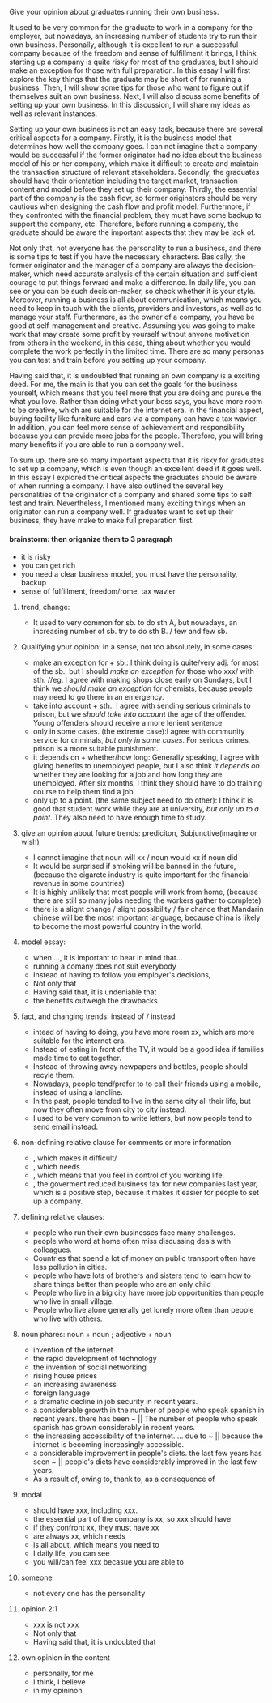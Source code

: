 Give your opinion about graduates running their own business.

It used to be very common for the graduate to work in a company for the employer, but nowadays, an increasing number of students try to run their own business.
Personally, although it is excellent to run a successful company because of the freedom and sense of fulfillment it brings, I think starting up a company is quite risky for most of the graduates, but I should make an exception for those with full preparation.
In this essay I will first explore the key things that the graduate may be short of for running a business.
Then, I will show some tips for those who want to figure out if themselves suit an own business.
Next, I will also discuss some benefits of setting up your own business.
In this discussion, I will share my ideas as well as relevant instances.

Setting up your own business is not an easy task, because there are several critical aspects for a company.
Firstly, it is the business model that determines how well the company goes.
I can not imagine that a company would be successful if the former originator had no idea about the business model of his or her company, which make it difficult to create and maintain the transaction structure of relevant stakeholders.
Secondly, the graduates should have their orientation including the target market, transaction content and model before they set up their company.
Thirdly, the essential part of the company is the cash flow, so former originators should be very cautious when designing the cash flow and profit model.
Furthermore, if they confronted with the financial problem, they must have some backup to support the company, etc.
Therefore, before running a company, the graduate should be aware the important aspects that they may be lack of.

Not only that, not everyone has the personality to run a business, and there is some tips to test if you have the necessary characters.
Basically, the former originator and the manager of a company are always the decision-maker, which need accurate analysis of the certain situation and sufficient courage to put things forward and make a difference.
In daily life, you can see or you can be such decision-maker, so check whether it is your style.
Moreover, running a business is all about communication, which means you need to keep in touch with the clients, providers and investors, as well as to manage your staff.
Furthermore, as the owner of a company, you have be good at self-management and creative.
Assuming you was going to make work that may create some profit by yourself without anyone motivation from others in the weekend, in this case, thing about whether you would complete the work perfectly in the limited time.
There are so many personas you can test and train before you setting up your company.

Having said that, it is undoubted that running an own company is a exciting deed.
For me, the main is that you can set the goals for the business yourself, which means that you feel more that you are doing and pursue the what you love.
Rather than doing what your boss says, you have more room to be creative, which are suitable for the internet era.
In the financial aspect, buying facility like furniture and cars via a company can have a tax wavier.
In addition, you can feel more sense of achievement and responsibility because you can provide more jobs for the people.
Therefore, you will bring many benefits if you are able to run a company well.

To sum up, there are so many important aspects that it is risky for graduates to set up a company, which is even though an excellent deed if it goes well.
In this essay I explored the critical aspects the graduates should be aware of when running a company.
I have also outlined the several key personalities of the originator of a company and shared some tips to self test and train.
Nevertheless, I mentioned many exciting things when an originator can run a company well.
If graduates want to set up their business, they have make to make full preparation first.



#### brainstorm: then origanize them to 3 paragraph
- it is risky
- you can get rich
- you need a clear business model, you must have the personality, backup
- sense of fulfillment, freedom/rome, tax wavier 




1. trend, change:
    - It used to very common for sb. to do sth A, but nowadays, an increasing number of sb. try to do sth B.  / few and few sb.
1. Qualifying your opinion: in a sense, not too absolutely, in some cases:
    - make an exception for + sb.: I think doing is quite/very adj. for most of the sb., but I should *make an exception for* those who xxx/ with sth. //eg. I agree with making shops close early on Sundays, but I think we *should make an exception* for chemists, because people may need to go there in an emergency.
    - take into account + sth.: I agree with sending serious criminals to prison, but we *should take into account* the age of the offender. Young offenders should receive a more lenient sentence
    - only in some cases. (the extreme case):I agree with community service for criminals, *but only in some cases*. For serious crimes, prison is a more suitable punishment.
    - it depends on + whether/how long: Generally speaking, I agree with giving benefits to unemployed people, but I also think *it depends on* whether they are looking for a job and how long they are unemployed. After six months, I think they should have to do training course to help them find a job.
    - only up to a point. (the same subject need to do other): I think it is good that student work while they are at university, *but only up to a point*. They also need to have enough time to study.
1. give an opinion about future trends: prediciton, Subjunctive(imagine or wish)
    - I cannot imagine that noun will xx / noun would xx if noun did
    - It would be surprised if smoking will be banned in the future, (because the cigarete industry is quite important for the financial revenue in some countries)
    - It is highly unlikely that most people will work from home, (because there are still so many jobs needing the workers gather to complete)
    - there is a slignt change / slight possibility / fair chance that Mandarin chinese will be the most important language, because china is likely to become the most powerful country in the world.
1. model essay:
    - when ..., it is important to bear in mind that...
    - running a comany does not suit everybody
    - Instead of having to follow you employer's decisions,
    - Not only that
    - Having said that, it is undeniable that
    - the benefits outweigh the drawbacks
1. fact, and changing trends: instead of / instead
    - intead of having to doing, you have more room xx, which are more suitable for the internet era.
    - Instead of eating in front of the TV, it would be a good idea if families made time to eat together.
    - Instead of throwing away newpapers and bottles, people should recyle them. 
    - Nowadays, people tend/prefer to to call their friends using a mobile, instead of using a landline.
    - In the past, people tended to live in the same city all their life, but now they often move from city to city instead.
    - I used to be very common to write letters, but now people tend to send email instead.
1. non-defining relative clause for comments or more information
    - , which makes it difficult/  
    - , which needs
    - , which means that you feel in control of you working life.
    - , the goverment reduced business tax for new companies last year, which is a positive step, because it makes it easier for people to set up a company.
1. defining relative clauses:
    - people who run their own businesses face many challenges.
    - people who word at home often miss discussing deals with colleagues.
    - Countries that spend a lot of money on public transport often have less pollution in cities.
    - people who have lots of brothers and sisters tend to learn how to share things better than people who are an only child
    - People who live in a big city have more job opportunities than people who live in small village.
    - People who live alone generally get lonely more often than people who live with others.

1. noun phares: noun + noun  ; adjective + noun
    - invention of the internet
    - the rapid development of  technology
    - the invention of social networking
    - rising house prices
    - an increasing awareness
    - foreign language
    - a dramatic decline in job security in recent years. 
    - a considerable growth in the number of people who speak spanish in recent years. there has been ~  || The number of people who speak spanish has grown considerably in recent years.
    - the increasing accessibility of the internet. ... due to ~ || because the internet is becoming increasingly accessible.
    - a considerable improvement in people's diets.  the last few years has seen ~ || people's diets have considerably improved in the last few years.
    - As a result of,  owing to, thank to, as a consequence of
1. modal
    - should have xxx, including xxx.
    - the essential part of the company is xx, so xxx should have
    - if they confront xx, they must have xx
    - are always xx, which needs
    - is all about, which means you need to
    - I daily life, you can see
    - you will/can feel xxx becasue you are able to
1. someone
    - not every one has the personality
1. opinion 2:1
    - xxx is not xxx
    - Not only that
    - Having said that, it is undoubted that
1. own opinion in the content
    - personally, for me
    - I think, I believe
    - in my opininon

